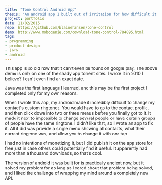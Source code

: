 ```yaml
---
title: "Tone Control Android App"
thesis: "An android app I built out of irritation for how difficult it was to change my contacts' custom ringtones."
project: portfolio
date: 11/02/2015
repo: https://github.com/blainehansen/tone-control
demo: http://www.mobogenie.com/download-tone-control-784895.html
tags:
- programming
- product-design
- java
- android
---
```


This app is so old now that it can't even be found on google play. The above demo is only on one of the shady app torrent sites. I wrote it in 2010 I believe? I can't even find an exact date.

Java was the first language I learned, and this may be the first project I completed only for my own reasons.

When I wrote this app, my android made it incredibly difficult to change my contact's custom ringtones. You would have to go to the contact profile, and then click down into two or three menus before you finally got to it. It made it next to impossible to change several people or have certain groups of people have the same ringtone. I didn't like that, so I wrote an app to fix it. All it did was provide a single menu showing all contacts, what their current ringtone was, and allow you to change it with one tap.

I had no intentions of monetizing it, but I did publish it on the app store for free just in case others could potentially find it useful. It apparently had more than a thousand downloads, so that's cool.

The version of android it was built for is practically ancient now, but it solved my problem for as long as I cared about that problem being solved, and I liked the challenge of wrapping my mind around a completely new API.